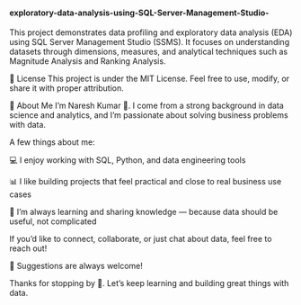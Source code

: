 #### exploratory-data-analysis-using-SQL-Server-Management-Studio-
This project demonstrates data profiling and exploratory data analysis (EDA) using SQL Server Management Studio (SSMS). It focuses on understanding datasets through dimensions, measures, and analytical techniques such as Magnitude Analysis and Ranking Analysis.

📜 License
This project is under the MIT License. Feel free to use, modify, or share it with proper attribution.

👤 About Me
I’m Naresh Kumar 👋. I come from a strong background in data science and analytics, and I’m passionate about solving business problems with data.

A few things about me:

💻 I enjoy working with SQL, Python, and data engineering tools

📊 I like building projects that feel practical and close to real business use cases

🚀 I’m always learning and sharing knowledge — because data should be useful, not complicated

If you’d like to connect, collaborate, or just chat about data, feel free to reach out!

💬 Suggestions are always welcome!

Thanks for stopping by 🙏. Let’s keep learning and building great things with data.

